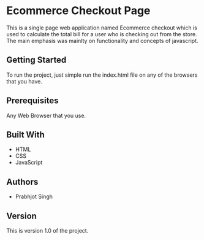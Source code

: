 # Ecommerce Checkout Page

This is a single page web application named Ecommerce checkout which is used to calculate the total bill for a user who is checking out from the store. 
The main emphasis was mainlty on functionality and concepts of javascript.

## Getting Started 

To run the project, just simple run the index.html file on any of the browsers that you have.

## Prerequisites

Any Web Browser that you use.

## Built With 
* HTML
* CSS
* JavaScript

## Authors

* Prabhjot Singh

## Version

This is version 1.0 of the project.
